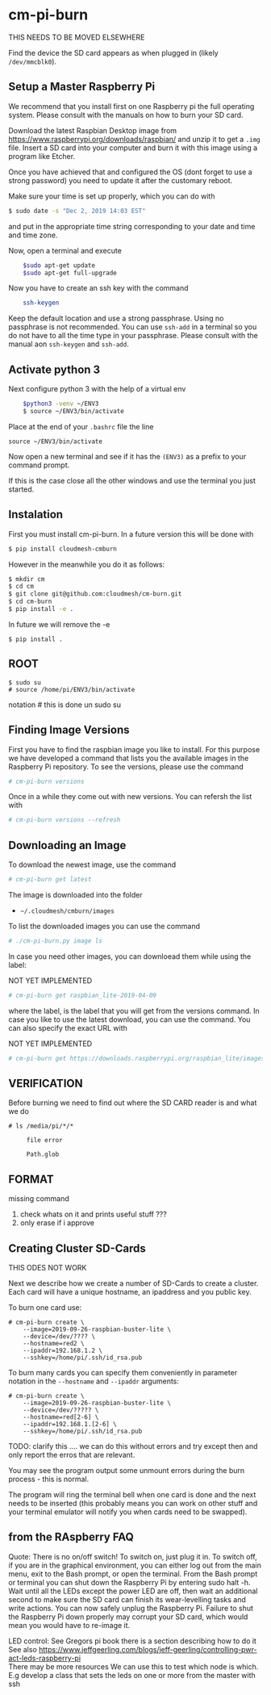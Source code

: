 # cm-pi-burn

THIS NEEDS TO BE MOVED ELSEWHERE

Find the device the SD card appears as when plugged in (likely `/dev/mmcblk0`).


## Setup a Master Raspberry Pi

We recommend that you install first on one Raspberry pi the full
operating system. Please consult with the manuals on how to burn your SD
card.

Download the latest Raspbian Desktop image from
<https://www.raspberrypi.org/downloads/raspbian/> and unzip it to get a
`.img` file. Insert a SD card into your computer and burn it with this
image using a program like Etcher.

Once you have achieved that and configured the OS (dont forget to use a
strong password) you need to update it after the customary reboot.

Make sure your time is set up properly, which you can do with 

```bash
$ sudo date -s "Dec 2, 2019 14:03 EST"
```

and put in the appropriate time string corresponding to your date and
time and time zone.

Now, open a terminal and execute 

```bash
    $sudo apt-get update
    $sudo apt-get full-upgrade
```

Now you have to create an ssh key with the command

```bash
    ssh-keygen
```

Keep the default location and use a strong passphrase. Using no
passphrase is not recommended. You can use `ssh-add` in a terminal so
you do not have to all the time type in your passphrase. Please consult
with the manual aon `ssh-keygen` and `ssh-add`.

## Activate python 3

Next configure python 3 with the help of a virtual env

```bash
    $python3 -venv ~/ENV3
    $ source ~/ENV3/bin/activate
```

Place at the end of your `.bashrc` file the line

```
source ~/ENV3/bin/activate
```
 
Now open a new terminal and see if it has the `(ENV3)` as a prefix to
your command prompt.

If this is the case close all the other windows and use the terminal you
just started.


## Instalation

First you must install cm-pi-burn. In a future version this will be done with 

```bash
$ pip install cloudmesh-cmburn
```
   
However in the meanwhile you do it as follows:

```bash
$ mkdir cm
$ cd cm
$ git clone git@github.com:cloudmesh/cm-burn.git
$ cd cm-burn
$ pip install -e .
```    

In future we will remove the -e

    $ pip install .


## ROOT

    $ sudo su
    # source /home/pi/ENV3/bin/activate

notation # this is done un sudo su

## Finding Image Versions

First you have to find the raspbian image you like to install. For this
purpose we have developed a command that lists you the available images
in the Raspberry Pi repository. To see the versions, please use the command


```bash
# cm-pi-burn versions
```

Once in a while they come out with new versions. You can refersh the list with

```bash
# cm-pi-burn versions --refresh
```

## Downloading an Image

To download the newest image, use the command

```bash
# cm-pi-burn get latest
```

The image is downloaded into the folder

* `~/.cloudmesh/cmburn/images`

To list the downloaded images you can use the command

```bash
# ./cm-pi-burn.py image ls
```


In case you need other images, you can downloead them while using the label:

NOT YET IMPLEMENTED


```bash
# cm-pi-burn get raspbian_lite-2019-04-09
```

where the label, is the label that you will get from the versions
command. In case you like to use the latest download, you can use the
command. You can also specify the exact URL with 

NOT YET IMPLEMENTED

```bash
# cm-pi-burn get https://downloads.raspberrypi.org/raspbian_lite/images/raspbian_lite-2019-09-30/2019-09-26-raspbian-buster-lite.zip
```


## VERIFICATION


Before burning we need to find out where the SD CARD reader is and what we do

    # ls /media/pi/*/*
     
         file error
         
         Path.glob

## FORMAT

missing command

1. check whats on it and prints useful stuff ???
2. only erase if i approve




## Creating Cluster SD-Cards

THIS ODES NOT WORK

Next we describe how we create a number of SD-Cards to create a cluster.
Each card will have a unique hostname, an ipaddress and you public key.

To burn one card use:

```
# cm-pi-burn create \
    --image=2019-09-26-raspbian-buster-lite \
    --device=/dev/???? \
    --hostname=red2 \
    --ipaddr=192.168.1.2 \
    --sshkey=/home/pi/.ssh/id_rsa.pub
```

To burn many cards you can specify them conveniently in parameter
notation in  the `--hostname` and `--ipaddr` arguments:

```
# cm-pi-burn create \
    --image=2019-09-26-raspbian-buster-lite \
    --device=/dev/????? \
    --hostname=red[2-6] \
    --ipaddr=192.168.1.[2-6] \
    --sshkey=/home/pi/.ssh/id_rsa.pub 
```

TODO: clarify this .... we can do this without errors and try except
then and only report the erros that are relevant.


You may see the program output some unmount errors during the burn process -
this is normal.

The program will ring the terminal bell when one card is done and the next
needs to be inserted (this probably means you can work on other stuff and your
terminal emulator will notify you when cards need to be swapped).


## from the RAspberry FAQ

Quote:
    There is no on/off switch! To switch on, just plug it in. To switch off,
    if you are in the graphical environment, you can either log out from the
    main menu, exit to the Bash prompt, or open the terminal. From the Bash
    prompt or terminal you can shut down the Raspberry Pi by entering sudo
    halt -h. Wait until all the LEDs except the power LED are off, then wait
    an additional second to make sure the SD card can finish its
    wear-levelling tasks and write actions. You can now safely unplug the
    Raspberry Pi. Failure to shut the Raspberry Pi down properly may corrupt
    your SD card, which would mean you would have to re-image it.
    
LED control:
    See Gregors pi book there is a section describing how to do it
    See also https://www.jeffgeerling.com/blogs/jeff-geerling/controlling-pwr-act-leds-raspberry-pi    
    There may be more resources
    We can use this to test which node is which. E.g 
    develop a class that sets the leds on one or more from the master with ssh